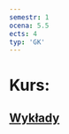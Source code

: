 ```yaml
---
semestr: 1
ocena: 5.5
ects: 4
typ: 'GK'
---
```


# Kurs:
## [Wykłady](Notatki/Semestr%201/Miernictwo%20w%20informatyce%20i%20telekomunikacji/Wyk%C5%82ady/Wyk%C5%82ady.md)
